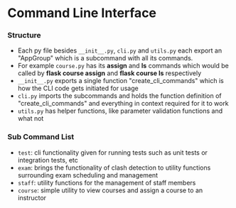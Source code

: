 # Command Line Interface

### Structure
- Each py file besides `__init__.py`, `cli.py` and `utils.py` each export an "AppGroup" which is a subcommand with all its commands.<br>
- For example `course.py` has its **assign** and **ls** commands which would be called by **flask course assign** and **flask course ls** respectively
- `__init__.py` exports a single function "create_cli_commands" which is how the CLI code gets initiated for usage
- `cli.py` imports the subcommands and holds the function definition of "create_cli_commands" and everything in context required for it to work
- `utils.py` has helper functions, like parameter validation functions and what not

### Sub Command List
- `test`: cli functionality given for running tests such as unit tests or integration tests, etc
- `exam`: brings the functionality of clash detection to utility functions surrounding exam scheduling and management
- `staff`: utility functions for the management of staff members
- `course`: simple utility to view courses and assign a course to an instructor